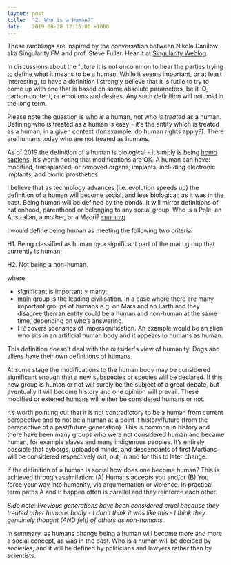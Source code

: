 ```yaml
---
layout: post
title:  "2. Who is a Human?"
date:   2019-08-28 12:15:00 +1000
---
```



These ramblings are inspired by the conversation between Nikola Danilow aka Singularity.FM and prof. Steve Fuller. Hear it at [Singularity Weblog](https://www.singularityweblog.com/steve-fuller/). 

In discussions about the future it is not uncommon to hear the parties trying to define what it means to be a human. While it seems important, or at least interesting, to have a definition I strongly believe that it is futile to try to come up with one that is based on some absolute parameters, be it IQ, carbon content, or emotions and desires. Any such definition will not hold in the long term.

Please note the question is who *is* a human, not who *is treated* as a human. Defining who is treated as a human is easy - it's the entity which is treated as a human, in a given context (for example: do human rights apply?). There are humans today who are not treated as humans. 

As of 2019 the definition of a human is biological - it simply is being [homo sapiens](https://en.m.wikipedia.org/wiki/Homo_sapiens). 
It’s worth noting that modifications are OK. A human can have:
modified, transplanted, or removed organs;
implants, including electronic implants;
and bionic prosthetics.

I believe that as technology advances (i.e. evolution speeds up) the definition of a human will become social, and less biological; as it was in the past. Being human will be defined by the bonds. It will mirror definitions of nationhood, parenthood or belonging to any social group. Who is a Pole, an Australian, a mother, or a Maori? [מיהו יהודי](https://en.m.wikipedia.org/wiki/Who_is_a_Jew%3F) 

I would define being human as meeting the following two criteria:

H1. Being classified as human by a significant part of the main group that currently is human;

H2. Not being a non-human. 

where:
* significant is important × many;
* main group is the leading civilisation. In a case where there are many important groups of humans e.g. on Mars and on Earth and they disagree then an entity could be a human and non-human at the same time, depending on who’s answering. 
* H2 covers scenarios of impersonification. An example would be an alien who sits in an artificial human body and it appears to humans as human.  

This definition doesn't deal with the outsider's view of humanity. Dogs and aliens have their own definitions of humans.

At some stage the modifications to the human body may be considered significant enough that a new subspecies or species will be declared. If this new group is human or not will surely be the subject of a great debate, but eventually it will become history and one opinion will prevail. These modified or extened humans will either be considered humans or not.   

It’s worth pointing out that it is not contradictory to be a human from current perspective and to not be a human at a point it history/future (from the perspective of a past/future generation). This is common in history and there have been many groups who were not considered human and became human, for example slaves and many indigenous peoples. It’s entirely possible that cyborgs, uploaded minds, and descendants of first Martians will be considered respectively out, out, in and for this to later change. 

If the definition of a human is social how does one become human? 
This is achieved through assimilation: 
(A) Humans accepts you and/or
(B) You force your way into humanity, via argumentation or violence.
In practical term paths A and B happen often is parallel and they reinforce each other. 

*Side note: 
Previous generations have been considered cruel because they treated other humans badly - I don't think it was like this - I think they genuinely thought (AND felt) of others as non-humans.*

In summary, as humans change being a human will become more and more a social concept, as was in the past. Who is a human will be decided by societies, and it will be defined by politicians and lawyers rather than by scientists. 


